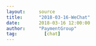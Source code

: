 ```yaml
---
layout:     source 
title:      "2018-03-16-WeChat"
date:       2018-03-16 12:00:00
author:     "PaymentGroup"
tag:		  [chat]
---
```

